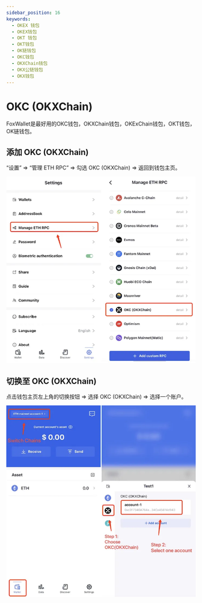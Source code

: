 ```yaml
---
sidebar_position: 16
keywords:
  - OKEX 钱包
  - OKEX钱包
  - OKT 钱包
  - OKT钱包
  - OK链钱包
  - OKC钱包
  - OKXChain钱包
  - OKX公链钱包
  - OKX钱包
---
```


# OKC (OKXChain)

FoxWallet是最好用的OKC钱包，OKXChain钱包，OKExChain钱包，OKT钱包，OK链钱包。

## 添加 OKC (OKXChain)

“设置” => “管理 ETH RPC” => 勾选 OKC (OKXChain) => 返回到钱包主页。

![](../img/add-okc.webp)

## 切换至 OKC (OKXChain)

点击钱包主页左上角的切换按钮 => 选择 OKC (OKXChain) => 选择一个账户。

![](../img/switch-okc.webp)